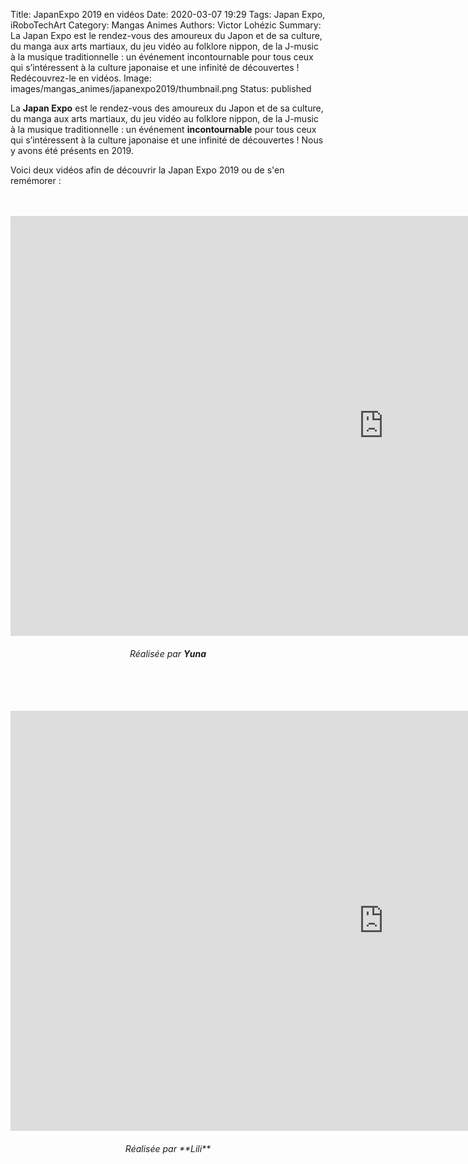 Title: JapanExpo 2019 en vidéos
Date: 2020-03-07 19:29
Tags: Japan Expo, iRoboTechArt
Category: Mangas Animes
Authors: Victor Lohézic
Summary: La Japan Expo est le rendez-vous des amoureux du Japon et de sa culture, du manga aux arts martiaux, du jeu vidéo au folklore nippon, de la J-music à la musique traditionnelle : un événement incontournable pour tous ceux qui s’intéressent à la culture japonaise et une infinité de découvertes ! Redécouvrez-le en vidéos.
Image: images/mangas_animes/japanexpo2019/thumbnail.png
Status: published


La <b>Japan Expo</b> est le rendez-vous des amoureux du Japon et de sa culture, du manga aux arts martiaux, du jeu vidéo au folklore nippon, de la J-music à la musique traditionnelle : un événement <b>incontournable</b> pour tous ceux qui s’intéressent à la culture japonaise et une infinité de découvertes ! Nous y avons été présents en 2019.
<br>

Voici deux vidéos afin de découvrir la Japan Expo 2019 ou de s'en remémorer :
<br><br><br>
<center>
  <div class="video-container">
    <iframe width="1194" height="672" src="https://www.youtube.com/embed/02cAb7qlf98" frameborder="0" allow="accelerometer; autoplay; encrypted-media; gyroscope; picture-in-picture" allowfullscreen></iframe>
  </div>
  <h6>Réalisée par <b>Yuna</b></h6>
</center>
<br><br><br>
<center>
  <div class="video-container">
      <iframe width="1194" height="672" src="https://www.youtube.com/embed/q-gPWT9jn9g" frameborder="0" allow="accelerometer; autoplay; encrypted-media; gyroscope; picture-in-picture" allowfullscreen></iframe>
    </div>
 <h6>Réalisée par **Lili**</h6>
</center>
